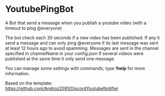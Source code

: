 # YoutubePingBot

A Bot that send a message when you publish a youtube video (with a timeout to ping @everyone)

The bot check each 30 seconds if a new video has been published. If any it send a message and can only ping @everyone if its last message was sent at least 12 hours ago to avoid spamming.
Messages are sent in the channel specified in channelName in your config.json
If several videos were published at the same time it only send one message.

You can manage some settings with commands, type **!help** for more information.

Based on the template: https://github.com/Androz2091/DiscordYoutubeNotifier
